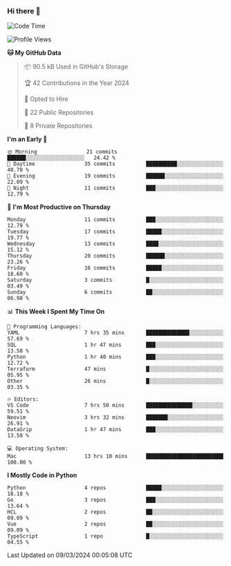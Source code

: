 ### Hi there 👋
<!--![visitors](https://visitor-badge.glitch.me/badge?page_id=d0zingcat)-->
<!--
**d0zingcat/d0zingcat** is a ✨ _special_ ✨ repository because its `README.md` (this file) appears on your GitHub profile.

Here are some ideas to get you started:

- 🔭 I’m currently working on ...
- 🌱 I’m currently learning ...
- 👯 I’m looking to collaborate on ...
- 🤔 I’m looking for help with ...
- 💬 Ask me about ...
- 📫 How to reach me: ...
- 😄 Pronouns: ...
- ⚡ Fun fact: ...
-->
<!--START_SECTION:waka-->
![Code Time](http://img.shields.io/badge/Code%20Time-3%2C392%20hrs%2044%20mins-blue)

![Profile Views](http://img.shields.io/badge/Profile%20Views-1-blue)

**🐱 My GitHub Data** 

> 📦 90.5 kB Used in GitHub's Storage 
 > 
> 🏆 42 Contributions in the Year 2024
 > 
> 💼 Opted to Hire
 > 
> 📜 22 Public Repositories 
 > 
> 🔑 8 Private Repositories 
 > 
**I'm an Early 🐤** 

```text
🌞 Morning                21 commits          ██████░░░░░░░░░░░░░░░░░░░   24.42 % 
🌆 Daytime                35 commits          ██████████░░░░░░░░░░░░░░░   40.70 % 
🌃 Evening                19 commits          ██████░░░░░░░░░░░░░░░░░░░   22.09 % 
🌙 Night                  11 commits          ███░░░░░░░░░░░░░░░░░░░░░░   12.79 % 
```
📅 **I'm Most Productive on Thursday** 

```text
Monday                   11 commits          ███░░░░░░░░░░░░░░░░░░░░░░   12.79 % 
Tuesday                  17 commits          █████░░░░░░░░░░░░░░░░░░░░   19.77 % 
Wednesday                13 commits          ████░░░░░░░░░░░░░░░░░░░░░   15.12 % 
Thursday                 20 commits          ██████░░░░░░░░░░░░░░░░░░░   23.26 % 
Friday                   16 commits          █████░░░░░░░░░░░░░░░░░░░░   18.60 % 
Saturday                 3 commits           █░░░░░░░░░░░░░░░░░░░░░░░░   03.49 % 
Sunday                   6 commits           ██░░░░░░░░░░░░░░░░░░░░░░░   06.98 % 
```


📊 **This Week I Spent My Time On** 

```text
💬 Programming Languages: 
YAML                     7 hrs 35 mins       ██████████████░░░░░░░░░░░   57.69 % 
SQL                      1 hr 47 mins        ███░░░░░░░░░░░░░░░░░░░░░░   13.58 % 
Python                   1 hr 40 mins        ███░░░░░░░░░░░░░░░░░░░░░░   12.72 % 
Terraform                47 mins             █░░░░░░░░░░░░░░░░░░░░░░░░   05.95 % 
Other                    26 mins             █░░░░░░░░░░░░░░░░░░░░░░░░   03.35 % 

🔥 Editors: 
VS Code                  7 hrs 50 mins       ███████████████░░░░░░░░░░   59.51 % 
Neovim                   3 hrs 32 mins       ███████░░░░░░░░░░░░░░░░░░   26.91 % 
DataGrip                 1 hr 47 mins        ███░░░░░░░░░░░░░░░░░░░░░░   13.58 % 

💻 Operating System: 
Mac                      13 hrs 10 mins      █████████████████████████   100.00 % 
```

**I Mostly Code in Python** 

```text
Python                   4 repos             █████░░░░░░░░░░░░░░░░░░░░   18.18 % 
Go                       3 repos             ███░░░░░░░░░░░░░░░░░░░░░░   13.64 % 
HCL                      2 repos             ██░░░░░░░░░░░░░░░░░░░░░░░   09.09 % 
Vue                      2 repos             ██░░░░░░░░░░░░░░░░░░░░░░░   09.09 % 
TypeScript               1 repo              █░░░░░░░░░░░░░░░░░░░░░░░░   04.55 % 
```




 Last Updated on 09/03/2024 00:05:08 UTC
<!--END_SECTION:waka-->

